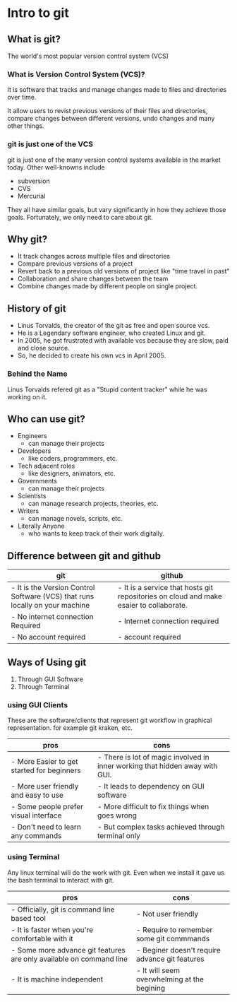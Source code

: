 # Intro to git

## What is git?

The world's most popular version control system (VCS)

### What is Version Control System (VCS)?

It is software that tracks and manage changes made to files and directories over time.

It allow users to revist previous versions of their files and directories, compare changes between different versions, undo changes and many other things.

### git is just one of the VCS

git is just one of the many version control systems available in the market today. Other well-knowns include

- subversion
- CVS
- Mercurial

They all have similar goals, but vary significantly in how they achieve those goals. Fortunately, we only need to care about git.

## Why git?

- It track changes across multiple files and directories
- Compare previous versions of a project
- Revert back to a previous old versions of project like "time travel in past"
- Collaboration and share changes between the team
- Combine changes made by different people on single project.

## History of git

- Linus Torvalds, the creator of the git as free and open source vcs.
- He is a Legendary software engineer, who created Linux and git.
- In 2005, he got frustrated with available vcs because they are slow, paid and close source.
- So, he decided to create his own vcs in April 2005.

### Behind the Name

Linus Torvalds refered git as a "Stupid content tracker" while he was working on it.

## Who can use git?

- Engineers
  - can manage their projects
- Developers
  - like coders, programmers, etc.
- Tech adjacent roles
  - like designers, animators, etc.
- Governments
  - can manage their projects
- Scientists
  - can manage research projects, theories, etc.
- Writers
  - can manage novels, scripts, etc.
- Literally Anyone
  - who wants to keep track of their work digitally.

## Difference between git and github

| git                                                                          | github                                                                                 |
| ---------------------------------------------------------------------------- | -------------------------------------------------------------------------------------- |
| - It is the Version Control Software (VCS) that runs locally on your machine | - It is a service that hosts git repositories on cloud and make esaier to collaborate. |
| - No internet connection Required                                            | - Internet connection required                                                         |
| - No account required                                                        | - account required                                                                     |

## Ways of Using git

1. Through GUI Software
2. Through Terminal

### using GUI Clients

These are the software/clients that represent git workflow in graphical representation.
for example git kraken, etc.

| pros                                       | cons                                                                         |
| ------------------------------------------ | ---------------------------------------------------------------------------- |
| - More Easier to get started for beginners | - There is lot of magic involved in inner working that hidden away with GUI. |
| - More user friendly and easy to use       | - It leads to dependency on GUI software                                     |
| - Some people prefer visual interface      | - More difficult to fix things when goes wrong                               |
| - Don't need to learn any commands         | - But complex tasks achieved through terminal only                           |

### using Terminal

Any linux terminal will do the work with git. Even when we install it gave us the bash terminal to interact with git.

| pros                                                                | cons                                           |
| ------------------------------------------------------------------- | ---------------------------------------------- |
| - Officially, git is command line based tool                        | - Not user friendly                            |
| - It is faster when you're comfortable with it                      | - Require to remember some git commmands       |
| - Some more advance git features are only available on command line | - Beginer doesn't require advance git features |
| - It is machine independent                                         | - It will seem overwhelming at the begining    |

